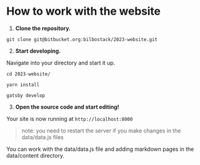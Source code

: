 # How to work with the website

1.  **Clone the repository.**

```
git clone git@bitbucket.org:bilbostack/2023-website.git
```
    
2.  **Start developing.**

Navigate into your directory and start it up.


``` 
cd 2023-website/  

yarn install  

gatsby develop  
```

3.  **Open the source code and start editing!**

Your site is now running at `http://localhost:8000`

> note: you need to restart the server if you make changes in the data/data.js files

You can work with the data/data.js file and adding markdown pages in the data/content directory.